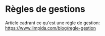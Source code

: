 # Règles de gestions

Article cadrant ce qu'est une règle de gestion: \
https://www.limpida.com/blog/regle-gestion